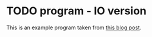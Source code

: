 # TODO program - IO version

This is an example program taken from [this blog post](http://www.haskellforall.com/2015/10/basic-haskell-examples.html).
